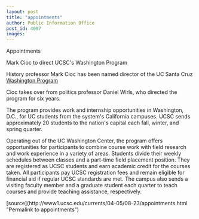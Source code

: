 ```yaml
---
layout: post
title: "appointments"
author: Public Information Office
post_id: 4097
images:
---
```


<p class="pagehead">
  Appointments
</p>
<p class="sectionhead">
  <a name="blumenthal" id="blumenthal"></a>Mark Cioc to direct UCSC's Washington Program
</p>
<p>
  History professor Mark Cioc has been named director of the UC Santa Cruz <a href="http://zzyx.ucsc.edu/Pol/ucdc/index.html">Washington Program</a>
</p>
<p>
  Cioc takes over from politics professor Daniel Wirls, who directed the program for six years.<br>
</p>
<p>
  The program provides work and internship opportunities in Washington, D.C., for UC students from the system's California campuses. UCSC sends approximately 20 students to the nation's capital each fall, winter, and spring quarter.<br>
</p>
<p>
  Operating out of the UC Washington Center, the program offers opportunities for participants to combine course work with field research and work experience in a variety of areas. Students divide their weekly schedules between classes and a part-time field placement position. They are registered as UCSC students and earn academic credit for the courses taken. All participants pay UCSC registration fees and remain eligible for financial aid if regular UCSC standards are met. The campus also sends a visiting faculty member and a graduate student each quarter to teach courses and provide teaching assistance, respectively.
</p>
<p>

</p>
<p>

</p>
[source](http://www1.ucsc.edu/currents/04-05/08-23/appointments.html "Permalink to appointments")
